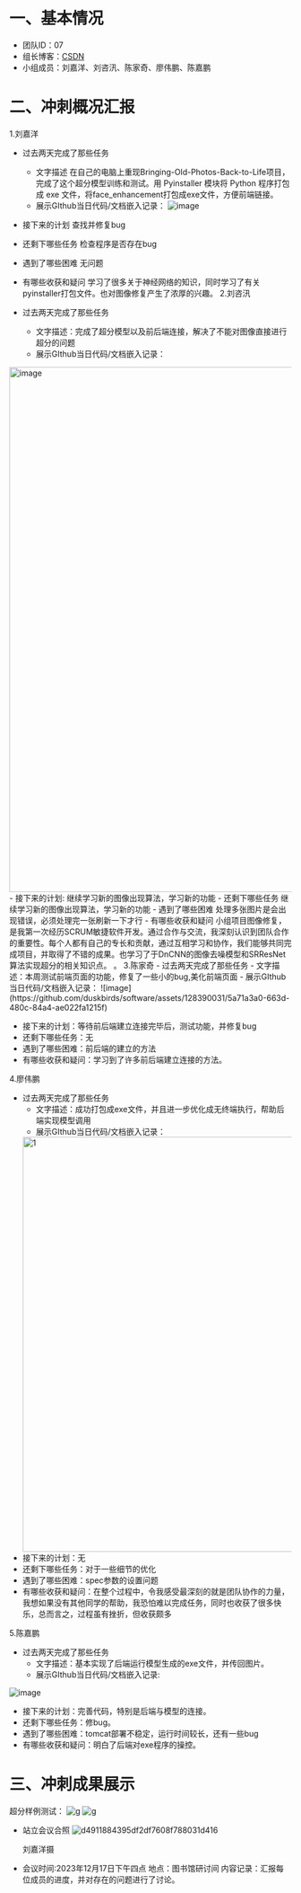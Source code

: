 

# 一、基本情况

- 团队ID：07
- 组长博客：[CSDN](https://blog.csdn.net/duskbirds?type=blog)
- 小组成员：刘嘉洋、刘咨汛、陈家奇、廖伟鹏、陈嘉鹏

# 二、冲刺概况汇报

1.刘嘉洋
- 过去两天完成了那些任务
  - 文字描述
 在自己的电脑上重现Bringing-Old-Photos-Back-to-Life项目，完成了这个超分模型训练和测试。用 Pyinstaller 
模块将 Python 程序打包成 exe 文件，将face_enhancement打包成exe文件，方便前端链接。
  - 展示GIthub当日代码/文档嵌入记录：
![image](https://github.com/duskbirds/software/assets/92347173/d5a3d5a7-bc16-4f37-b121-303cadf5125f)

- 接下来的计划
查找并修复bug
- 还剩下哪些任务
检查程序是否存在bug
- 遇到了哪些困难
无问题
- 有哪些收获和疑问
  学习了很多关于神经网络的知识，同时学习了有关pyinstaller打包文件。也对图像修复产生了浓厚的兴趣。
2.刘咨汛
- 过去两天完成了那些任务
  - 文字描述：完成了超分模型以及前后端连接，解决了不能对图像直接进行超分的问题
  - 展示GIthub当日代码/文档嵌入记录：  
<img width="935" alt="image" src="https://github.com/duskbirds/software/assets/145568790/a379fcc5-f27e-45cb-83e9-bdb8a0d59999">
- 接下来的计划:
  继续学习新的图像出现算法，学习新的功能
- 还剩下哪些任务
  继续学习新的图像出现算法，学习新的功能
- 遇到了哪些困难
  处理多张图片是会出现错误，必须处理完一张刷新一下才行
- 有哪些收获和疑问
  小组项目图像修复，是我第一次经历SCRUM敏捷软件开发。通过合作与交流，我深刻认识到团队合作的重要性。每个人都有自己的专长和贡献，通过互相学习和协作，我们能够共同完成项目，并取得了不错的成果。也学习了于DnCNN的图像去噪模型和SRResNet算法实现超分的相关知识点。
。  
3.陈家奇
- 过去两天完成了那些任务
  - 文字描述：本周测试前端页面的功能，修复了一些小的bug,美化前端页面
  - 展示GIthub当日代码/文档嵌入记录：
![image](https://github.com/duskbirds/software/assets/128390031/5a71a3a0-663d-480c-84a4-ae022fa1215f)



- 接下来的计划：等待前后端建立连接完毕后，测试功能，并修复bug
- 还剩下哪些任务：无
- 遇到了哪些困难：前后端的建立的方法
- 有哪些收获和疑问：学习到了许多前后端建立连接的方法。

4.廖伟鹏
- 过去两天完成了那些任务
  - 文字描述：成功打包成exe文件，并且进一步优化成无终端执行，帮助后端实现模型调用
  - 展示GIthub当日代码/文档嵌入记录：
  <img width="739" alt="1" src="https://github.com/duskbirds/software/assets/104209974/b72521c6-d3da-4f34-a9fd-6f860ab10786">
- 接下来的计划：无
- 还剩下哪些任务：对于一些细节的优化
- 遇到了哪些困难：spec参数的设置问题
- 有哪些收获和疑问：在整个过程中，令我感受最深刻的就是团队协作的力量，我想如果没有其他同学的帮助，我恐怕难以完成任务，同时也收获了很多快乐，总而言之，过程虽有挫折，但收获颇多

5.陈嘉鹏
- 过去两天完成了那些任务
  - 文字描述：基本实现了后端运行模型生成的exe文件，并传回图片。
  - 展示GIthub当日代码/文档嵌入记录:

![image](https://github.com/duskbirds/software/assets/100574014/f72f20c1-8127-4914-b6c7-7ec90f327f51)


- 接下来的计划：完善代码，特别是后端与模型的连接。
- 还剩下哪些任务：修bug。
- 遇到了哪些困难：tomcat部署不稳定，运行时间较长，还有一些bug
- 有哪些收获和疑问：明白了后端对exe程序的操控。

# 三、冲刺成果展示
超分样例测试：
![g](https://github.com/duskbirds/software/assets/92347173/47450f64-2652-4337-b968-4e27c5c70e9d)
![g](https://github.com/duskbirds/software/assets/92347173/a29395e8-789a-4fbf-9e5e-a56eb9ddb66c)

- 站立会议合照
![d4911884395df2df7608f788031d416](https://github.com/duskbirds/software/assets/92347173/91fb0c78-942b-4e19-a5ed-16687c77acbd)


  刘嘉洋摄
  
- 会议时间:2023年12月17日下午四点
  地点：图书馆研讨间
  内容记录：汇报每位成员的进度，并对存在的问题进行了讨论。
